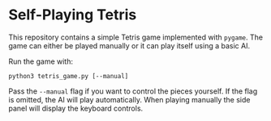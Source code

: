 # Self-Playing Tetris

This repository contains a simple Tetris game implemented with `pygame`.
The game can either be played manually or it can play itself using a
basic AI.

Run the game with:

```
python3 tetris_game.py [--manual]
```

Pass the `--manual` flag if you want to control the pieces yourself. If
the flag is omitted, the AI will play automatically. When playing
manually the side panel will display the keyboard controls.
